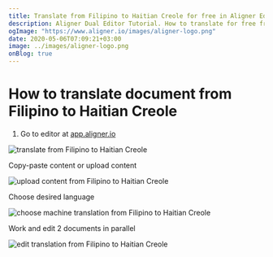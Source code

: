 ```yaml
---
title: Translate from Filipino to Haitian Creole for free in Aligner Editor
description: Aligner Dual Editor Tutorial. How to translate for free from Filipino to Haitian Creole. Aligner is multilingual document management platform. 
ogImage: "https://www.aligner.io/images/aligner-logo.png"
date: 2020-05-06T07:09:21+03:00
image: ../images/aligner-logo.png
onBlog: true
---
```


# How to translate document from Filipino to Haitian Creole

1. Go to editor at [app.aligner.io](https://app.aligner.io "Aligner App web page")

![translate from Filipino to Haitian Creole](../aligner-blank-editor.png "translate from Filipino to Haitian Creole")

Copy-paste content or upload content

![upload content from Filipino to Haitian Creole](../aligner-uploaded-document.png "upload content from Filipino to Haitian Creole")

Choose desired language

![choose machine translation from Filipino to Haitian Creole](../aligner-language-dropdown.png "choose machine translation from Filipino to Haitian Creole")

Work and edit 2 documents in parallel

![edit translation from Filipino to Haitian Creole](../aligner-double-sitded-editor.png "edit translation from Filipino to Haitian Creole")

